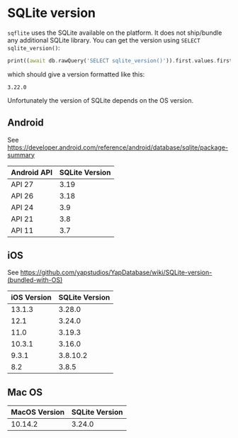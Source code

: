 # SQLite version

`sqflite` uses the SQLite available on the platform. It does not ship/bundle any additional SQLite library. You can get the
version using `SELECT sqlite_version()`:

```dart
print((await db.rawQuery('SELECT sqlite_version()')).first.values.first);
```

which should give a version formatted like this:

```
3.22.0
```

Unfortunately the version of SQLite depends on the OS version.

## Android

See https://developer.android.com/reference/android/database/sqlite/package-summary

| Android API | SQLite Version |
|-------------|----------------|
|      API 27 |           3.19 |
|      API 26 |           3.18 |
|      API 24 |            3.9 |
|      API 21 |            3.8 |
|      API 11 |            3.7 |


## iOS

See https://github.com/yapstudios/YapDatabase/wiki/SQLite-version-(bundled-with-OS)

| iOS Version | SQLite Version |
|-------------|----------------|
|      13.1.3 |         3.28.0 |
|        12.1 |         3.24.0 |
|        11.0 |         3.19.3 |
|      10.3.1 |         3.16.0 |
|       9.3.1 |       3.8.10.2 |
|         8.2 |          3.8.5 |


## Mac OS


| MacOS Version | SQLite Version |
|---------------|----------------|
|       10.14.2 |         3.24.0 |
